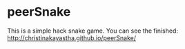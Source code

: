 # peerSnake

This is a simple hack snake game. 
You can see the finished: http://christinakayastha.github.io/peerSnake/


